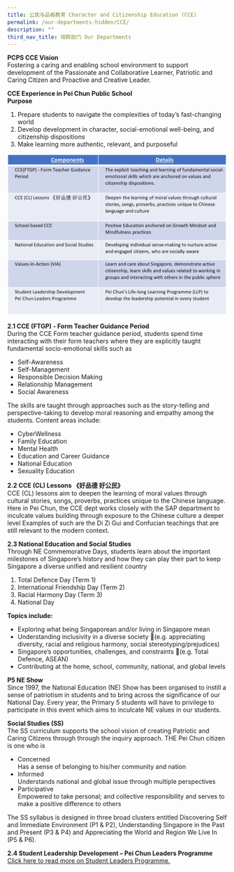 ```yaml
---
title: 公民与品格教育 Character and Citizenship Education (CCE)
permalink: /our-departments-hidden/CCE/
description: ""
third_nav_title: 培群部门 Our Departments
---
```

**PCPS CCE Vision**<br>
Fostering a caring and enabling school environment to support development of the Passionate and Collaborative Learner, Patriotic and Caring Citizen and Proactive and Creative Leader.

**CCE Experience in Pei Chun Public School**<br>
**Purpose** <br>
1. Prepare students to navigate the complexities of today’s fast-changing world
2. Develop development in character, social-emotional well-being, and citizenship dispositions 
3. Make learning more authentic, relevant, and purposeful

![CCE1](/images/Our%20Programmes/CCE1.jpg)

**2.1 CCE (FTGP) - Form Teacher Guidance Period**<br>
During the CCE Form teacher guidance period, students spend time interacting with their form teachers where they are explicitly taught fundamental socio-emotional skills such as 
* Self-Awareness
* Self-Management
* Responsible Decision Making
* Relationship Management
* Social Awareness

The skills are taught through approaches such as the story-telling and perspective-taking to develop moral reasoning and empathy among the students. Content areas include: 
* CyberWellness
* Family Education
* Mental Health 
* Education and Career Guidance
* National Education
* Sexuality Education

**2.2 CCE (CL) Lessons 《好品德 好公民》**<br>
CCE (CL) lessons aim to deepen the learning of moral values through cultural stories, songs, proverbs, practices unique to the Chinese language. Here in Pei Chun, the CCE dept works closely with the SAP department to inculcate values building through exposure to the Chinese culture a deeper level Examples of such are the Di Zi Gui and Confucian teachings that are still relevant to the modern context.

**2.3 National Education and Social Studies**<br>
Through NE Commemorative Days, students learn about the important milestones of Singapore’s history and how they can play their part to keep Singapore a diverse unified and resilient country
1. Total Defence Day (Term 1)
2. International Friendship Day (Term 2)
3. Racial Harmony Day (Term 3)
4. National Day

**Topics include:**<br>
* Exploring what being Singaporean and/or living in Singapore mean
* Understanding inclusivity in a diverse society (e.g. appreciating diversity, racial and religious harmony, social stereotyping/prejudices)
* Singapore’s opportunities, challenges, and constraints (e.g. Total Defence, ASEAN)
* Contributing at the home, school, community, national, and global levels

**P5 NE Show**<br>
Since 1997, the National Education (NE) Show has been organised to instill a sense of patriotism in students and to bring across the significance of our National Day. Every year, the Primary 5 students will have to privilege to participate in this event which aims to inculcate NE values in our students.

**Social Studies (SS)**<br>
The SS curriculum supports the school vision of creating Patriotic and Caring Citizens through through the inquiry approach. THE Pei Chun citizen is one who is 
* Concerned<br>
	Has a sense of belonging to his/her community and nation
* Informed<br>
   Understands national and global issue through multiple perspectives
* Participative<br>
	 Empowered to take personal; and collective responsibility and serves to make a positive difference to others
	 
The SS syllabus is designed in three broad clusters entitled Discovering Self and Immediate Environment (P1 & P2), Understanding Singapore in the Past and Present (P3 & P4) and Appreciating the World and Region We Live In (P5 & P6). 

**2.4 Student Leadership Development – Pei Chun Leaders Programme**<br>
[Click here to read more on Student Leaders Programme.](https://www.peichunpublic.moe.edu.sg/our-programmes/LLP/)